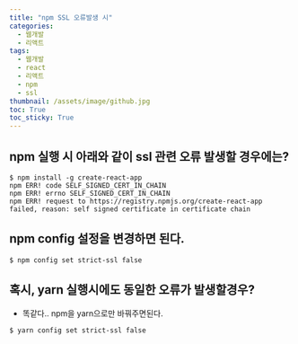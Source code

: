```yaml
---
title: "npm SSL 오류발생 시"
categories:
  - 웹개발
  - 리액트
tags:
  - 웹개발
  - react
  - 리액트
  - npm
  - ssl
thumbnail: /assets/image/github.jpg
toc: True
toc_sticky: True
---
```



## npm 실행 시 아래와 같이 ssl 관련 오류 발생할 경우에는?

~~~
$ npm install -g create-react-app
npm ERR! code SELF_SIGNED_CERT_IN_CHAIN
npm ERR! errno SELF_SIGNED_CERT_IN_CHAIN 
npm ERR! request to https://registry.npmjs.org/create-react-app failed, reason: self signed certificate in certificate chain
~~~

## npm config 설정을 변경하면 된다.
~~~
$ npm config set strict-ssl false
~~~

## 혹시, yarn 실행시에도 동일한 오류가 발생할경우?
 - 똑같다.. npm을 yarn으로만 바꿔주면된다.
~~~
$ yarn config set strict-ssl false
~~~